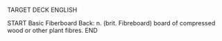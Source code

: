TARGET DECK
ENGLISH

START
Basic
Fiberboard
Back: n. (brit. Fibreboard) board of compressed wood or other plant fibres.
END
